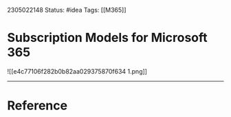 2305022148
	Status: #idea 
		Tags: [[M365]]

# Subscription Models for Microsoft 365

![[e4c77106f282b0b82aa029375870f634 1.png]]

---
# Reference